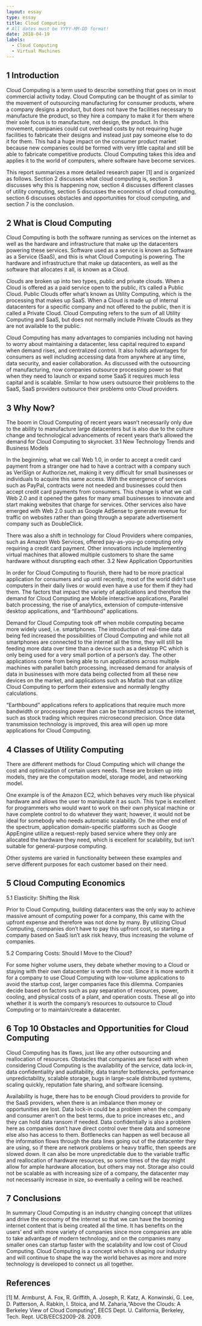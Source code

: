 ```yaml
---
layout: essay
type: essay
title: Cloud Computing
# All dates must be YYYY-MM-DD format!
date: 2018-04-19
labels:
  - Cloud Computing
  - Virtual Machines
---
```


## 1	Introduction

Cloud Computing is a term used to describe something that goes on in most commercial activity today. Cloud Computing can be thought of as similar to the movement of outsourcing manufacturing for consumer products, where a company designs a product, but does not have the facilities necessary to manufacture the product, so they hire a company to make it for them where their sole focus is to manufacture, not design, the product. In this movement, companies could cut overhead costs by not requiring huge facilities to fabricate their designs and instead just pay someone else to do it for them. This had a huge impact on the consumer product market because new companies could be formed with very little capital and still be able to fabricate competitive products. Cloud Computing takes this idea and applies it to the world of computers, where software have become services. 

This report summarizes a more detailed research paper [1] and is organized as follows. Section 2 discusses what cloud computing is, section 3 discusses why this is happening now, section 4 discusses different classes of utility computing, section 5 discusses the economics of cloud computing, section 6 discusses obstacles and opportunities for cloud computing, and section 7 is the conclusion.

## 2	What is Cloud Computing

Cloud Computing is both the software running as services on the internet as well as the hardware and infrastructure that make up the datacenters powering these services. Software used as a service is known as Software as a Service (SaaS), and this is what Cloud Computing is powering. The hardware and infrastructure that make up datacenters, as well as the software that allocates it all, is known as a Cloud. 
	
Clouds are broken up into two types, public and private clouds. When a Cloud is offered as a paid service open to the public, it’s called a Public Cloud. Public Clouds offer what’s known as Utility Computing, which is the processing that makes up SaaS. When a Cloud is made up of internal datacenters for a specific company and not offered to the public, then it is called a Private Cloud. Cloud Computing refers to the sum of all Utility Computing and SaaS, but does not normally include Private Clouds as they are not available to the public. 

Cloud Computing has many advantages to companies including not having to worry about maintaining a datacenter, less capital required to expand when demand rises, and centralized control. It also holds advantages for consumers as well including accessing data from anywhere at any time, data security, and easier collaboration. As discussed with the outsourcing of manufacturing, now companies outsource processing power so that when they need to launch or expand some SaaS it requires much less capital and is scalable. Similar to how users outsource their problems to the SaaS, SaaS providers outsource their problems onto Cloud providers. 
	
## 3	Why Now?

The boom in Cloud Computing of recent years wasn’t necessarily only due to the ability to manufacture large datacenters but is also due to the culture change and technological advancements of recent years that’s allowed the demand for Cloud Computing to skyrocket.
3.1	New Technology Trends and Business Models	
	
In the beginning, what we call Web 1.0, in order to accept a credit card payment from a stranger one had to have a contract with a company such as VeriSign or Authorize.net, making it very difficult for small businesses or individuals to acquire this same access. With the emergence of services such as PayPal, contracts were not needed and businesses could then accept credit card payments from consumers. This change is what we call Web 2.0 and it opened the gates for many small businesses to innovate and start making websites that charge for services. Other services also have emerged with Web 2.0 such as Google AdSense to generate revenue for traffic on websites rather than going through a separate advertisement company such as DoubleClick. 

There was also a shift in technology for Cloud Providers where companies, such as Amazon Web Services, offered pay-as-you-go computing only requiring a credit card payment. Other innovations include implementing virtual machines that allowed multiple customers to share the same hardware without disrupting each other.
3.2	New Application Opportunities

In order for Cloud Computing to flourish, there had to be more practical application for consumers and up until recently, most of the world didn’t use computers in their daily lives or would even have a use for them if they had them. The factors that impact the variety of applications and therefore the demand for Cloud Computing are Mobile interactive applications, Parallel batch processing, the rise of analytics, extension of compute-intensive desktop applications, and “Earthbound” applications. 

Demand for Cloud Computing took off when mobile computing became more widely used, i.e. smartphones. The introduction of real-time data being fed increased the possibilities of Cloud Computing and while not all smartphones are connected to the internet all the time, they will still be feeding more data over time than a device such as a desktop PC which is only being used for a very small portion of a person’s day. The other applications come from being able to run applications across multiple machines with parallel batch processing, increased demand for analysis of data in businesses with more data being collected from all these new devices on the market, and applications such as Matlab that can utilize Cloud Computing to perform their extensive and normally lengthy calculations. 

“Earthbound” applications refers to applications that require much more bandwidth or processing power than can be transmitted across the internet, such as stock trading which requires microsecond precision. Once data transmission technology is improved, this area will open up more applications for Cloud Computing.

## 4	Classes of Utility Computing

There are different methods for Cloud Computing which will change the cost and optimization of certain users needs. These are broken up into models, they are the computation model, storage model, and networking model.

One example is of the Amazon EC2, which behaves very much like physical hardware and allows the user to manipulate it as such. This type is excellent for programmers who would want to work on their own physical machine or have complete control to do whatever they want; however, it would not be ideal for somebody who needs automatic scalability. On the other end of the spectrum, application domain-specific platforms such as Google AppEngine utilize a request-reply based service where they only are allocated the hardware they need, which is excellent for scalability, but isn’t suitable for general-purpose computing.

Other systems are varied in functionality between these examples and serve different purposes for each customer based on their need. 

## 5	Cloud Computing Economics

5.1	Elasticity: Shifting the Risk

Prior to Cloud Computing, building datacenters was the only way to achieve massive amount of computing power for a company, this came with the upfront expense and therefore was not done by many. By utilizing Cloud Computing, companies don’t have to pay this upfront cost, so starting a company based on SaaS isn’t ask risk heavy, thus increasing the volume of companies. 

5.2	Comparing Costs: Should I Move to the Cloud?

For some higher volume users, they debate whether moving to a Cloud or staying with their own datacenter is worth the cost. Since it is more worth it for a company to use Cloud Computing with low-volume applications to avoid the startup cost, larger companies face this dilemma. Companies decide based on factors such as pay separation of resources, power, cooling, and physical costs of a plant, and operation costs. These all go into whether it is worth the company’s resources to outsource to Cloud Computing or to maintain/create a datacenter.

## 6	Top 10 Obstacles and Opportunities for Cloud Computing

Cloud Computing has its flaws, just like any other outsourcing and reallocation of resources. Obstacles that companies are faced with when considering Cloud Computing is the availability of the service, data lock-in, data confidentiality and auditability, data transfer bottlenecks, performance unpredictability, scalable storage, bugs in large-scale distributed systems, scaling quickly, reputation fate sharing, and software licensing. 

Availability is huge, there has to be enough Cloud providers to provide for the SaaS providers, when there is an imbalance then money or opportunities are lost. Data lock-in could be a problem when the company and consumer aren’t on the best terms, due to price increases etc., and they can hold data ransom if needed. Data confidentially is also a problem here as companies don’t have direct control over there data and someone else also has access to them. Bottlenecks can happen as well because all the information flows through the data lines going out of the datacenter they are using, so if there are network problems or heavy traffic, then speeds are slowed down. It can also be more unpredictable due to the variable traffic and reallocation of hardware resources, so some times of the day might allow for ample hardware allocation, but others may not. Storage also could not be scalable as with increasing size of a company, the datacenter may not necessarily increase in size, so eventually a ceiling will be reached.

## 7	Conclusions

In summary Cloud Computing is an industry changing concept that utilizes and drive the economy of the internet so that we can have the booming internet content that is being created all the time. It has benefits on the users’ end with more variety of companies since more companies are able to take advantage of modern technology, and on the companies many smaller ones can startup faster with the scalability and low cost of Cloud Computing. Cloud Computing is a concept which is shaping our industry and will continue to shape the way the world behaves as more and more technology is developed to connect us all together.
 
## References

[1] M. Armburst, A. Fox, R. Griffith, A. Joseph, R. Katz, A. Konwinski, G. Lee, D. Patterson, A. Rabkin, I. Stoica, and M. Zaharia,“Above the Clouds:  A Berkeley View of Cloud Computing”, EECS Dept. U. California, Berkeley, Tech. Rept. UCB/EECS2009-28. 2009.
